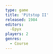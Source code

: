 ```yaml
---
type: game
title: 'Pitstop II'
released: 1984
editors: 
  -Epyx
players: 2
genres:
  - Course
---
```

